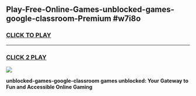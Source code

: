 
## Play-Free-Online-Games-unblocked-games-google-classroom-Premium #w7i8o
<h3>
<a href="https://premium.freeplayer.one?title=unblocked-games-google-classroom&ref=8M">CLICK TO PLAY</a></h3>
<hr>

<h3>
<a href="https://premium.freeplayer.one?title=unblocked-games-google-classroom&ref=8M">CLICK 2 PLAY</a>
  
</h3>

<a href="https://premium.freeplayer.one?title=unblocked-games-google-classroom&ref=8M"><img src="https://clearcache.store/games.png"></a>


**unblocked-games-google-classroom games unblocked: Your Gateway to Fun and Accessible Online Gaming**
